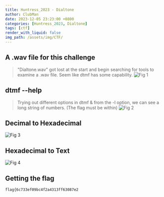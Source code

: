 ```yaml
---
title: Huntress_2023 - Dialtone
author: ClubMan
date: 2023-12-05 23:23:00 +0800
categories: [Huntress_2023, Dialtone]
tags: [ctf]
render_with_liquid: false
img_path: /assets/img/CTF/
---
```


## A .wav file for this challenge
> "Dialtone.wav" got lost at the start and begin searching for tools to examine a .wav file. 
> Seem like dtmf has some capability.
![Fig 1](Dialtone_1.png)

## dtmf --help
> Trying out different options in dtmf
> & from the -l option, we can see a long string of numbers. (The flag must be within)
![Fig 2](Dialtone_2.png)

## Decimal to Hexadecimal 
![Fig 3](Dialtone_3.png)

## Hexadecimal to Text
![Fig 4](Dialtone_4.png)


## Getting the flag
```
flag{6c733ef09bc4f2a4313ff63087e2
```








